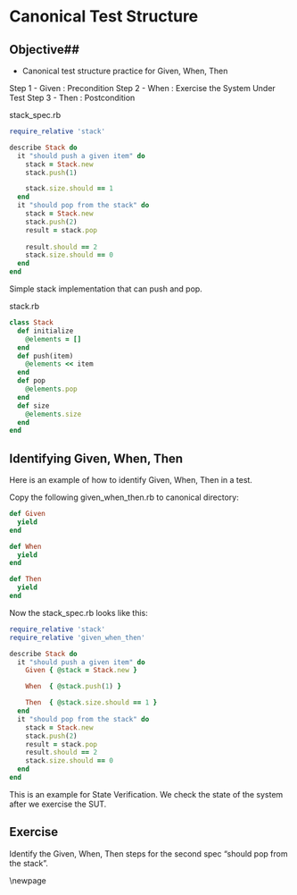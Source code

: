 # Canonical Test Structure #

## Objective##

- Canonical test structure practice for Given, When, Then 

Step 1 - Given : Precondition
Step 2 - When  : Exercise the System Under Test
Step 3 - Then  : Postcondition

stack_spec.rb

```ruby
require_relative 'stack'

describe Stack do
  it "should push a given item" do
    stack = Stack.new
    stack.push(1)

    stack.size.should == 1
  end
  it "should pop from the stack" do
    stack = Stack.new
    stack.push(2)
    result = stack.pop
    
    result.should == 2
    stack.size.should == 0
  end
end
```

Simple stack implementation that can push and pop.

stack.rb

```ruby
class Stack
  def initialize
    @elements = []
  end
  def push(item)
    @elements << item
  end
  def pop
    @elements.pop  
  end
  def size
    @elements.size
  end
end
```

## Identifying Given, When, Then ##

Here is an example of how to identify Given, When, Then in a test.

Copy the following given_when_then.rb to canonical directory:

```ruby
def Given
  yield
end

def When
  yield
end

def Then
  yield
end
```

Now the stack_spec.rb looks like this:

```ruby
require_relative 'stack'
require_relative 'given_when_then'

describe Stack do
  it "should push a given item" do
    Given { @stack = Stack.new }

    When  { @stack.push(1) }

    Then  { @stack.size.should == 1 }
  end
  it "should pop from the stack" do
    stack = Stack.new
    stack.push(2)
    result = stack.pop
    result.should == 2
    stack.size.should == 0
  end
end
```

This is an example for State Verification. We check the state of the system after we exercise the SUT.

## Exercise ##

Identify the Given, When, Then steps for the second spec “should pop from the stack”.

\newpage
